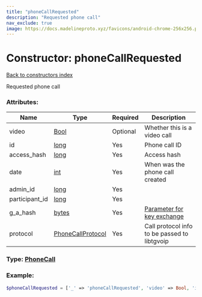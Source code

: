 ```yaml
---
title: "phoneCallRequested"
description: "Requested phone call"
nav_exclude: true
image: https://docs.madelineproto.xyz/favicons/android-chrome-256x256.png
---
```

# Constructor: phoneCallRequested  
[Back to constructors index](/API_docs/constructors/index.md)



Requested phone call

### Attributes:

| Name     |    Type       | Required | Description |
|----------|---------------|----------|-------------|
|video|[Bool](/API_docs/types/Bool.md) | Optional|Whether this is a video call|
|id|[long](/API_docs/types/long.md) | Yes|Phone call ID|
|access\_hash|[long](/API_docs/types/long.md) | Yes|Access hash|
|date|[int](/API_docs/types/int.md) | Yes|When was the phone call created|
|admin\_id|[long](/API_docs/types/long.md) | Yes|
|participant\_id|[long](/API_docs/types/long.md) | Yes|
|g\_a\_hash|[bytes](/API_docs/types/bytes.md) | Yes|[Parameter for key exchange](https://core.telegram.org/api/end-to-end/voice-calls)|
|protocol|[PhoneCallProtocol](/API_docs/types/PhoneCallProtocol.md) | Yes|Call protocol info to be passed to libtgvoip|



### Type: [PhoneCall](/API_docs/types/PhoneCall.md)


### Example:

```php
$phoneCallRequested = ['_' => 'phoneCallRequested', 'video' => Bool, 'id' => long, 'access_hash' => long, 'date' => int, 'admin_id' => long, 'participant_id' => long, 'g_a_hash' => 'bytes', 'protocol' => PhoneCallProtocol];
```  
